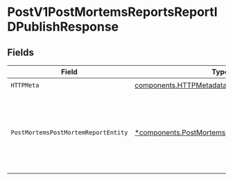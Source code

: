 # PostV1PostMortemsReportsReportIDPublishResponse


## Fields

| Field                                                                                                         | Type                                                                                                          | Required                                                                                                      | Description                                                                                                   |
| ------------------------------------------------------------------------------------------------------------- | ------------------------------------------------------------------------------------------------------------- | ------------------------------------------------------------------------------------------------------------- | ------------------------------------------------------------------------------------------------------------- |
| `HTTPMeta`                                                                                                    | [components.HTTPMetadata](../../models/components/httpmetadata.md)                                            | :heavy_check_mark:                                                                                            | N/A                                                                                                           |
| `PostMortemsPostMortemReportEntity`                                                                           | [*components.PostMortemsPostMortemReportEntity](../../models/components/postmortemspostmortemreportentity.md) | :heavy_minus_sign:                                                                                            | Marks an incident retrospective as published and emails all of the participants in the report the summary     |
